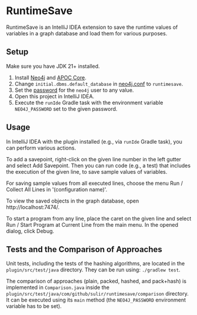 # RuntimeSave

RuntimeSave is an IntelliJ IDEA extension to save the runtime values of variables in a graph database and load them for various purposes.

## Setup

Make sure you have JDK 21+ installed.

1. Install [Neo4j](https://neo4j.com/docs/operations-manual/current/installation/) and [APOC Core](https://neo4j.com/docs/apoc/current/installation/).
2. Change `initial.dbms.default_database` in [neo4j.conf](https://neo4j.com/docs/operations-manual/current/database-administration/standard-databases/configuration-parameters/) to `runtimesave`.
3. Set the [password](https://neo4j.com/docs/operations-manual/current/configuration/set-initial-password/) for the `neo4j` user to any value.
4. Open this project in IntelliJ IDEA.
5. Execute the `runIde` Gradle task with the environment variable `NEO4J_PASSWORD` set to the given password.

## Usage

In IntelliJ IDEA with the plugin installed (e.g., via `runIde` Gradle task), you can perform various actions.

To add a savepoint, right-click on the given line number in the left gutter and select Add Savepoint. Then you can run code (e.g., a test) that includes the execution of the given line, to save sample values of variables.

For saving sample values from all executed lines, choose the menu Run / Collect All Lines in '(configuration name)'.

To view the saved objects in the graph database, open http://localhost:7474/.

To start a program from any line, place the caret on the given line and select Run / Start Program at Current Line from the main menu. In the opened dialog, click Debug.

## Tests and the Comparison of Approaches

Unit tests, including the tests of the hashing algorithms, are located in the `plugin/src/test/java` directory. They can be run using: `./gradlew test`.

The comparison of approaches (plain, packed, hashed, and pack+hash) is implemented in `Comparison.java` inside the `plugin/src/test/java/com/github/sulir/runtimesave/comparison` directory. It can be executed using its `main` method (the `NEO4J_PASSWORD` environment variable has to be set).
